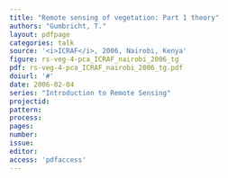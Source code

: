```yaml
---
title: "Remote sensing of vegetation: Part 1 theory"
authors: "Gumbricht, T."
layout: pdfpage
categories: talk
source: '<i>ICRAF</i>, 2006, Nairobi, Kenya'
figure: rs-veg-4-pca_ICRAF_nairobi_2006_tg
pdf: rs-veg-4-pca_ICRAF_nairobi_2006_tg.pdf
doiurl: '#'
date: 2006-02-04
series: "Introduction to Remote Sensing"
projectid:
pattern:
process:
pages:
number:
issue:
editor:
access: 'pdfaccess'
---
```


